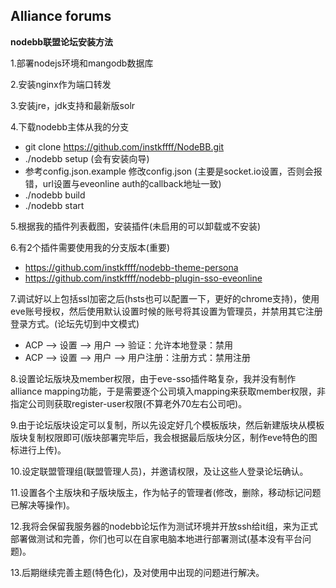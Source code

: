 ## Alliance forums

**nodebb联盟论坛安装方法**


1.部署nodejs环境和mangodb数据库

2.安装nginx作为端口转发

3.安装jre，jdk支持和最新版solr

4.下载nodebb主体从我的分支
	
* git clone https://github.com/instkffff/NodeBB.git
* ./nodebb setup (会有安装向导)
* 参考config.json.example  修改config.json (主要是socket.io设置，否则会报错，url设置与eveonline auth的callback地址一致)
* ./nodebb build
* ./nodebb start
  
5.根据我的插件列表截图，安装插件(未启用的可以卸载或不安装)

6.有2个插件需要使用我的分支版本(重要)
	
* https://github.com/instkffff/nodebb-theme-persona
* https://github.com/instkffff/nodebb-plugin-sso-eveonline
    
7.调试好以上包括ssl加密之后(hsts也可以配置一下，更好的chrome支持)，使用eve账号授权，然后使用默认设置时候的账号将其设置为管理员，并禁用其它注册登录方式。(论坛先切到中文模式)
	
* ACP --> 设置 --> 用户 --> 验证：允许本地登录：禁用
* ACP --> 设置 --> 用户 --> 用户注册：注册方式：禁用注册

8.设置论坛版块及member权限，由于eve-sso插件略复杂，我并没有制作alliance mapping功能，于是需要逐个公司填入mapping来获取member权限，非指定公司则获取register-user权限(不算老外70左右公司吧)。

9.由于论坛版块设定可以复制，所以先设定好几个模板版块，然后新建版块从模板版块复制权限即可(版块部署完毕后，我会根据最后版块分区，制作eve特色的图标进行上传)。

10.设定联盟管理组(联盟管理人员)，并邀请权限，及让这些人登录论坛确认。

11.设置各个主版块和子版块版主，作为帖子的管理者(修改，删除，移动标记问题已解决等操作)。

12.我将会保留我服务器的nodebb论坛作为测试环境并开放ssh给it组，来为正式部署做测试和完善，你们也可以在自家电脑本地进行部署测试(基本没有平台问题)。

13.后期继续完善主题(特色化)，及对使用中出现的问题进行解决。
